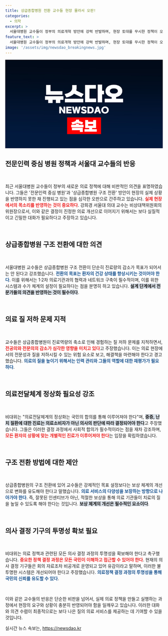 ```yaml
---
title: 상급종합병원 전환 교수들 현장 몰라서 오판!
categories:
  - 의학
excerpt: >
  서울대병원 교수들이 정부의 의료개혁 방안에 강력 반발하며, 현장 토대를 무시한 정책이 오판이라고 지적했다. 이들은 의료 전환의 투명한 절차와 국민의 이해가 필요하다고 주장하며, 진료의 질 저하와 재정 문제 해결을 거론했다.
feature_text: >
  서울대병원 교수들이 정부의 의료개혁 방안에 강력 반발하며, 현장 토대를 무시한 정책이 오판이라고 지적했다. 이들은 의료 전환의 투명한 절차와 국민의 이해가 필요하다고 주장하며, 진료의 질 저하와 재정 문제 해결을 거론했다.
image: '/assets/img/newsdao_breakingnews.jpg'
---
```


<p><img src="/assets/img/newsdao_breakingnews.jpg" alt="ranknews 속보" /></p>

<h2 data-ke-size="size26">전문인력 중심 병원 정책과 서울대 교수들의 반응</h2>

<p data-ke-size="size16">&nbsp;</p>

<p>최근 서울대병원 교수들이 정부의 새로운 의료 정책에 대해 비판적인 의견을 표명하였습니다. 그들은 '전문인력 중심 병원'과 '상급종합병원 구조 전환' 방안이 현장의 실제 상황을 반영하지 못한 채 진행되고 있는 점을 심각한 오판으로 간주하고 있습니다. <b><span style="color: #ee2323;">실제 현장에서의 목소리를 반영하는 것이 중요하다</span></b>. 강희경 서울대 의대 교수는 비상대책위원회의 위원장으로서, 이와 같은 결정이 진정한 의료 개선으로 이어지기 위해서는 보다 실질적이고 긴밀한 대화가 필요하다고 주장하고 있습니다.</p>

<p><br /></p>

<h2 data-ke-size="size26">상급종합병원 구조 전환에 대한 의견</h2>

<p data-ke-size="size16">&nbsp;</p>

<p>서울대병원 교수들은 상급종합병원 구조 전환이 단순히 진료량의 감소가 목표가 되어서는 안 된다고 강조했습니다. <b><span style="color: #1a5490;">전환의 목표는 환자의 건강 상태를 향상시키는 것이어야 한다</span></b>. 이를 위해서는 1·2차 의료기관과의 협력과 네트워크 구축이 필수적이며, 이를 위한 시스템과 수가 체계의 설정이 필요하다는 점을 분명히 하고 있습니다. <b><span style="background-color: #21538527;">설계 단계에서 전문가들의 의견을 반영하는 것이 필수이다</span></b>.</p>

<p><br /></p>

<h2 data-ke-size="size26">의료 질 저하 문제 지적</h2>

<p data-ke-size="size16">&nbsp;</p>

<p>교수들은 상급종합병원이 진료역량의 축소로 인해 경험하는 질 저하 문제를 지적하면서, <b><span style="color: #ee2323;">전공의와 전문의의 감소가 심각한 영향을 미치고 있다</span></b>고 주장했습니다. 이는 의료 현장에서의 전문성과 질을 저하시킬 수 있는 위험 요소로 보고, 해결책을 마련해야 한다고 경고했습니다. <b><span style="color: #1a5490;">의료의 질을 높이기 위해서는 인력 관리와 그들의 역할에 대한 재평가가 필요하다</span></b>.</p>

<p><br /></p>

<h2 data-ke-size="size26">의료전달체계 정상화 필요성 강조</h2>

<p data-ke-size="size16">&nbsp;</p>

<p>비대위는 "의료전달체계의 정상화는 국민의 합의를 통해 이루어져야 한다"며, <b><span style="background-color: #21538527;">중증, 난치 질환에 대한 진료는 의료소비자가 아닌 의사의 판단에 따라 결정되어야 한다</span></b>고 주장했습니다. 그들은 이러한 결정 과정에서 사회적 합의가 필수적이라는 점을 재차 강조하며, <b><span style="color: #ee2323;">모든 환자의 상황에 맞는 개별적인 진료가 이루어져야 한다</span></b>는 입장을 확립하였습니다.</p>

<p><br /></p>

<h2 data-ke-size="size26">구조 전환 방법에 대한 제안</h2>

<p data-ke-size="size16">&nbsp;</p>

<p>상급종합병원의 구조 전환에 있어 교수들은 강제적인 목표 설정보다는 보상 체계의 개선으로 변화를 유도해야 한다고 말했습니다. <b><span style="color: #1a5490;">의료 서비스의 다양성을 보장하는 방향으로 나아가야 한다</span></b>. 즉, 잘못된 인센티브가 아닌, 적절한 보상을 통해 의료 기관들이 치료의 질을 높일 수 있도록 해야 한다는 것입니다. <b><span style="background-color: #21538527;">보상 체계의 개선은 필수적인 요소이다</span></b>.</p>

<p><br /></p>

<h2 data-ke-size="size26">의사 결정 기구의 투명성 확보 필요</h2>

<p data-ke-size="size16">&nbsp;</p>

<p>비대위는 의료 정책과 관련된 모든 의사 결정 과정의 투명성을 확보해야 한다고 촉구했습니다. <b><span style="color: #ee2323;">중요한 정책 결정 과정은 모든 국민이 이해하고 접근할 수 있어야 한다</span></b>. 현재의 의사 결정 기구들은 회의 자료조차 비공개로 운영되고 있어 유감이라고 말하며, 이러한 불투명한 시스템은 개선되어야 한다고 주장했습니다. <b><span style="color: #1a5490;">의료정책 결정 과정의 투명성을 통해 국민의 신뢰를 유도할 수 있다</span></b>.</p>

<p><br /></p>

<p>이와 같은 교수들의 반응은 단순한 비판을 넘어서, 실제 의료 정책을 만들고 실행하는 과정에서 현장의 요구와 상황이 충분히 반영되어야 함을 일깨우고 있습니다. 이러한 대화와 의견 수렴이 최종적으로는 보다 나은 질의 의료 서비스를 제공하는 데 기여할 수 있을 것입니다.</p>
실시간 뉴스 속보는, <a href="https://newsdao.kr" rel="dofollow">https://newsdao.kr</a>


